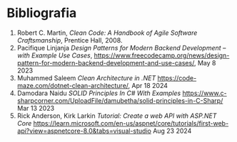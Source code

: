 
# Bibliografia

1. Robert C. Martin, *Clean Code: A Handbook of Agile Software Craftsmanship*, Prentice Hall, 2008.
2. Pacifique Linjanja *Design Patterns for Modern Backend Development – with Example Use Cases*, https://www.freecodecamp.org/news/design-pattern-for-modern-backend-development-and-use-cases/, May 8 2023
3. Muhammed Saleem *Clean Architecture in .NET* https://code-maze.com/dotnet-clean-architecture/, Apr 18 2024
4. Damodara Naidu *SOLID Principles In C# With Examples* https://www.c-sharpcorner.com/UploadFile/damubetha/solid-principles-in-C-Sharp/ Mar 13 2023
5.  Rick Anderson, Kirk Larkin *Tutorial: Create a web API with ASP.NET Core* https://learn.microsoft.com/en-us/aspnet/core/tutorials/first-web-api?view=aspnetcore-8.0&tabs=visual-studio Aug 23 2024
